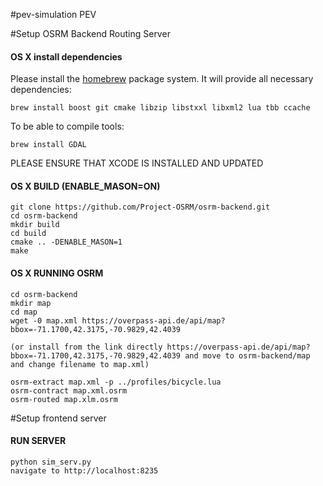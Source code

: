 #pev-simulation
PEV

#Setup OSRM Backend Routing Server

#### OS X install dependencies

Please install the [homebrew](http://mxcl.github.com/homebrew/) package system. It will provide all necessary dependencies:

`brew install boost git cmake libzip libstxxl libxml2 lua tbb ccache`

To be able to compile tools:

`brew install GDAL`

PLEASE ENSURE THAT XCODE IS INSTALLED AND UPDATED

#### OS X BUILD (ENABLE_MASON=ON)

    git clone https://github.com/Project-OSRM/osrm-backend.git
    cd osrm-backend
    mkdir build
    cd build
    cmake .. -DENABLE_MASON=1
    make

#### OS X RUNNING OSRM
    cd osrm-backend
    mkdir map
    cd map
    wget -0 map.xml https://overpass-api.de/api/map?bbox=-71.1700,42.3175,-70.9829,42.4039

    (or install from the link directly https://overpass-api.de/api/map?bbox=-71.1700,42.3175,-70.9829,42.4039 and move to osrm-backend/map and change filename to map.xml)

    osrm-extract map.xml -p ../profiles/bicycle.lua
    osrm-contract map.xml.osrm
    osrm-routed map.xlm.osrm

#Setup frontend server
#### RUN SERVER
    python sim_serv.py
    navigate to http://localhost:8235

